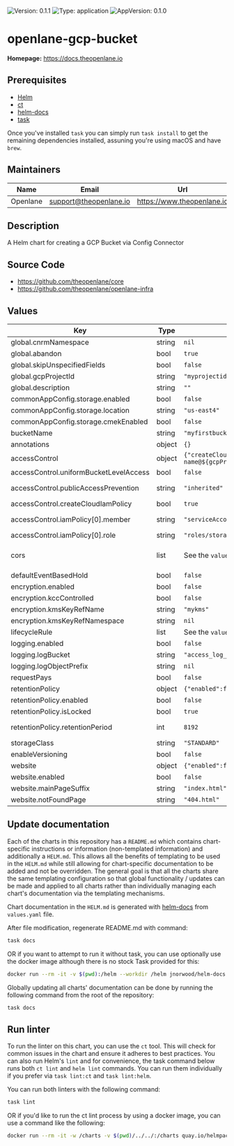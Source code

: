 ![Version: 0.1.1](https://img.shields.io/badge/Version-0.1.1-informational?style=flat-square) ![Type: application](https://img.shields.io/badge/Type-application-informational?style=flat-square) ![AppVersion: 0.1.0](https://img.shields.io/badge/AppVersion-0.1.0-informational?style=flat-square)

# openlane-gcp-bucket

**Homepage:** <https://docs.theopenlane.io>

## Prerequisites

- [Helm](https://helm.sh/docs/intro/install/)
- [ct](https://github.com/helm/chart-testing)
- [helm-docs](https://github.com/norwoodj/helm-docs)
- [task](https://taskfile.dev/)

Once you've installed `task` you can simply run `task install` to get the remaining dependencies installed, assuning you're using macOS and have `brew`.

## Maintainers

| Name | Email | Url |
| ---- | ------ | --- |
| Openlane | <support@theopenlane.io> | <https://www.theopenlane.io> |

## Description

A Helm chart for creating a GCP Bucket via Config Connector

## Source Code

* <https://github.com/theopenlane/core>
* <https://github.com/theopenlane/openlane-infra>

## Values

| Key | Type | Default | Description |
|-----|------|---------|-------------|
| global.cnrmNamespace | string | `nil` | Allows to deploy in another namespace than the release one |
| global.abandon | bool | `true` | Abandon resource if the manifests are deleted. Allow deleting a resource from config connector without deleting it from GCP |
| global.skipUnspecifiedFields | bool | `false` | This skips populating unspecified fields into the Kubernetes resource spec. |
| global.gcpProjectId | string | `"myprojectid"` | Project ID where to deploy the cluster |
| global.description | string | `""` | subNetwork description (use helm tpl) |
| commonAppConfig.storage.enabled | bool | `false` |  |
| commonAppConfig.storage.location | string | `"us-east4"` |  |
| commonAppConfig.storage.cmekEnabled | bool | `false` |  |
| bucketName | string | `"myfirstbucket"` | Name of the bucket. Must be unique. |
| annotations | object | `{}` | Add annotations to this chart resources |
| accessControl | object | `{"createCloudIamPolicy":true,"iamPolicy":[{"member":"serviceAccount:sa-name@${gcpProjectId?}.iam.gserviceaccount.com","role":"roles/storage.admin"}],"publicAccessPrevention":"inherited","uniformBucketLevelAccess":false}` | Configure access control for the bucket |
| accessControl.uniformBucketLevelAccess | bool | `false` | Activate [uniform bucket-level access](https://cloud.google.com/storage/docs/uniform-bucket-level-access) |
| accessControl.publicAccessPrevention | string | `"inherited"` | The bucket's public access prevention status, which is either "inherited" or "enforced". If "inherited", the bucket uses public access prevention only if the bucket is subject to the public access prevention organization policy constraint. |
| accessControl.createCloudIamPolicy | bool | `true` | Create iam policy member for the bucket through kcc, based on the `iamPolicy` list. |
| accessControl.iamPolicy[0].member | string | `"serviceAccount:sa-name@${gcpProjectId?}.iam.gserviceaccount.com"` | An identifier for the member, which usually has the following form: member-type:id. For example, user:my-user@example.com. For a full list of the values that member can have, see the [Policy Binding reference](https://cloud.google.com/iam/docs/reference/rest/v1/Policy#Binding). |
| accessControl.iamPolicy[0].role | string | `"roles/storage.admin"` | Name of the [role](https://cloud.google.com/storage/docs/access-control/iam-roles) to apply to the bucket |
| cors | list | See the `values.yaml` for more details | The bucket's [Cross-Origin Resource Sharing](https://en.wikipedia.org/wiki/Cross-origin_resource_sharing#:~:text=Cross%2Dorigin%20resource%20sharing%20(CORS,scripts%2C%20iframes%2C%20and%20videos.) (CORS) configuration. |
| defaultEventBasedHold | bool | `false` | Whether or not to automatically apply an [eventBasedHold](https://cloud.google.com/storage/docs/object-holds#hold-types) to new objects added to the bucket. |
| encryption.enabled | bool | `false` | Enables customer-supplied or customer-managed encryption. By default, Bucket are encrypted |
| encryption.kccControlled | bool | `false` | Specify if the KMS key was created through Kubernetes Config Connector on the same cluster or if it was create outside. |
| encryption.kmsKeyRefName | string | `"mykms"` | Name of the Cloud KMS key that will be used to encrypt objects inserted into this bucket |
| encryption.kmsKeyRefNamespace | string | `nil` | Namespace where the KMS key was created through KCC. Only use if kccControlled=true |
| lifecycleRule | list | See the `values.yaml` for more details | The bucket's lifecycle configuration. See [lifecycle management](https://cloud.google.com/storage/docs/lifecycle) for more information. |
| logging.enabled | bool | `false` | Enables logging for the bucket |
| logging.logBucket | string | `"access_log_gcs_irn70740_lab_adm"` | The destination bucket where the current bucket's logs should be placed. |
| logging.logObjectPrefix | string | `nil` | A prefix for log object names. The default prefix is the bucket name. |
| requestPays | bool | `false` | Charge the requester instead of the owner |
| retentionPolicy | object | `{"enabled":false,"isLocked":true,"retentionPeriod":8192}` | Bucket's retention policy configuration |
| retentionPolicy.enabled | bool | `false` | Enables the bucket's retention policy |
| retentionPolicy.isLocked | bool | `true` | Whether or not the retentionPolicy is locked. If true, the retentionPolicy cannot be removed and the retention period cannot be reduced. |
| retentionPolicy.retentionPeriod | int | `8192` | The period of time, in seconds, that objects in the bucket must be retained and cannot be deleted, overwritten, or made noncurrent. The value must be greater than 0 seconds and less than 3,155,760,000 seconds. |
| storageClass | string | `"STANDARD"` | Type of [storage class](https://cloud.google.com/storage/docs/storage-classes). Accepted values: [STANDARD, NEARLINE, COLDLINE, ARCHIVE] |
| enableVersioning | bool | `false` | Activate bucket versioning |
| website | object | `{"enabled":false,"mainPageSuffix":"index.html","notFoundPage":"404.html"}` | Website configuration of the bucket |
| website.enabled | bool | `false` | Enable website feature of the bucket |
| website.mainPageSuffix | string | `"index.html"` | Main page name |
| website.notFoundPage | string | `"404.html"` | Name of the page containing the 404 error page |

## Update documentation

Each of the charts in this repository has a `README.md` which contains chart-specific instructions or information (non-templated information) and additionally a `HELM.md`. This allows all the benefits of templating to be used in the `HELM.md` while still allowing for chart-specific documentation to be added and not be overridden. The general goal is that all the charts share the same templating configuration so that global functionality / updates can be made and applied to all charts rather than individually managing each chart's documentation via the templating mechanisms.

Chart documentation in the `HELM.md` is generated with [helm-docs](https://github.com/norwoodj/helm-docs) from `values.yaml` file.

After file modification, regenerate README.md with command:

```bash
task docs
```

OR if you want to attempt to run it without task, you can use optionally use the docker image although there is no stock Task provided for this:

```bash
docker run --rm -it -v $(pwd):/helm --workdir /helm jnorwood/helm-docs:v1.14.2 helm-docs
```

Globally updating all charts' documentation can be done by running the following command from the root of the repository:

```bash
task docs
```

## Run linter

To run the linter on this chart, you can use the `ct` tool. This will check for common issues in the chart and ensure it adheres to best practices. You can also run Helm's `lint` and for convenience, the task command below runs both `ct lint` and `helm lint` commands. You can run them individually if you prefer via `task lint:ct` and `task lint:helm`.

You can run both linters with the following command:

```bash
task lint
```

OR if you'd like to run the ct lint process by using a docker image, you can use a command like the following:

```bash
docker run --rm -it -w /charts -v $(pwd)/../../:/charts quay.io/helmpack/chart-testing:v3.12.0 ct lint --charts /charts/charts/openlane-gcp-bucket --config /charts/charts/openlane-gcp-bucket/ct.yaml
```

